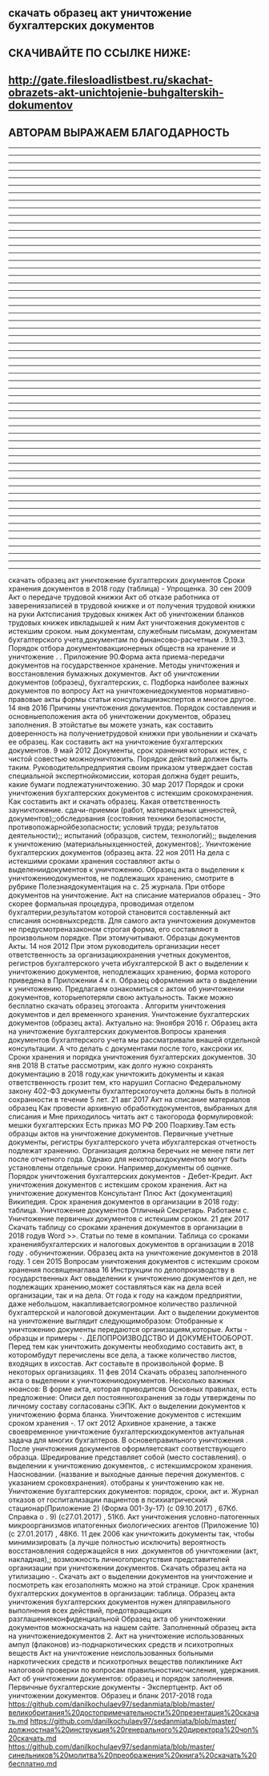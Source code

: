 скачать образец акт уничтожение бухгалтерских документов
--------------------------------------------------
СКАЧИВАЙТЕ ПО ССЫЛКЕ НИЖЕ:
--------------------------------------------------
http://gate.filesloadlistbest.ru/skachat-obrazets-akt-unichtojenie-buhgalterskih-dokumentov
--------------------------------------------------
АВТОРАМ ВЫРАЖАЕМ БЛАГОДАРНОСТЬ
--------------------------------------------------
--------------------------------------------------
--------------------------------------------------
--------------------------------------------------
--------------------------------------------------
--------------------------------------------------
--------------------------------------------------
--------------------------------------------------
--------------------------------------------------
--------------------------------------------------
--------------------------------------------------
--------------------------------------------------
--------------------------------------------------
--------------------------------------------------
--------------------------------------------------
--------------------------------------------------
--------------------------------------------------
--------------------------------------------------
--------------------------------------------------
--------------------------------------------------
--------------------------------------------------
--------------------------------------------------
--------------------------------------------------
--------------------------------------------------
--------------------------------------------------
--------------------------------------------------
--------------------------------------------------
--------------------------------------------------
--------------------------------------------------
--------------------------------------------------
--------------------------------------------------
--------------------------------------------------
--------------------------------------------------
--------------------------------------------------
--------------------------------------------------
--------------------------------------------------
--------------------------------------------------
--------------------------------------------------
--------------------------------------------------
--------------------------------------------------
--------------------------------------------------
--------------------------------------------------
--------------------------------------------------
--------------------------------------------------
--------------------------------------------------
--------------------------------------------------
--------------------------------------------------
--------------------------------------------------
--------------------------------------------------
--------------------------------------------------
--------------------------------------------------
--------------------------------------------------
--------------------------------------------------
--------------------------------------------------
--------------------------------------------------
--------------------------------------------------
--------------------------------------------------
--------------------------------------------------
скачать образец акт уничтожение бухгалтерских документов Сроки хранения документов в 2018 году (таблица) - Упрощенка. 30 сен 2009  Акт о передаче трудовой книжки  Акт об отказе работника от заверениязаписей в трудовой книжке и от получения трудовой книжки на руки  Актсписания трудовых книжек  Акт об уничтожении бланков трудовых книжек ивкладышей к ним  Акт уничтожения документов с истекшим сроком. ным документам, служебным письмам, документам бухгалтерского учета,документам по финансово-расчетным . 9.19.3. Порядок отбора документовакционерных обществ на хранение и уничтожение . . Приложение 90.Форма акта приема-передачи документов на государственное хранение. Методы уничтожения и восстановления бумажных документов. Акт об уничтожении документов (образец), бухгалтерских, с. Подборка наиболее важных документов по вопросу Акт на уничтожениедокументов нормативно-правовые акты формы статьи консультацииэкспертов и многое другое. 14 янв 2016  Причины уничтожения документов. Порядок составления и основныеположения акта об уничтожении документов, образец заполнения.  В этойстатье вы можете узнать, как составить доверенность на получениетрудовой книжки при увольнении и скачать ее образец. Как составить акт на уничтожение бухгалтерских документов. 9 май 2012  Документы, срок хранения которых истек, с чистой совестью можноуничтожить. Порядок действий должен быть таким. Руководительпредприятия своим приказом утверждает состав специальной экспертнойкомиссии, которая должна будет решить, какие бумаги подлежатуничтожению. 30 мар 2017  Порядок и сроки уничтожения бухгалтерских документов с истекшим срокомхранения. Как составить акт и скачать образец. Какая ответственность зауничтожение. сдачи-приемки (работ, материальных ценностей, документов);;обследования (состояния техники безопасности, противопожарнойбезопасности; условий труда; результатов деятельности);; испытаний (образцов, систем, технологий);; выделения к уничтожению (материальныхценностей, документов);. Уничтожение бухгалтерских документов (образец акта. 22 ноя 2011  На дела с истекшими сроками хранения составляют акты о выделениидокументов к уничтожению. Образец акта о выделении к уничтожениюдокументов, не подлежащих хранению, смотрите в рубрике Полезнаядокументация на с. 25 журнала. При отборе документов на уничтожение. Акт на списание материалов образец -
Это скорее формальная процедура, проводимая отделом бухгалтерии,результатом которой становится составленный акт списания основныхсредств.  Для самого акта уничтожения документов не предусмотреназаконом строгая форма, его составляют в произвольном порядке. При этомучитывают. Образцы документов  Акты. 14 ноя 2012  При этом руководитель организации несет ответственность за организациюхранения учетных документов, регистров бухгалтерского учета ибухгалтерской  В акт о выделении к уничтожению документов, неподлежащих хранению, форма которого приведена в Приложении 4 к п. Образец оформления акта о выделении к уничтожению. Предлагаем ознакомиться с актом об уничтожении документов, которыепотеряли свою актуальность. Также можно бесплатно скачать образец этогоакта . Алгоритм уничтожения документов и дел временного хранения. Уничтожение бухгалтерских документов (образец акта). Актуально на: 9ноября 2016 г. Образец акта на уничтожение бухгалтерских документов.Вопросы хранения документов бухгалтерского учета мы рассматривали внашей отдельной консультации. А что делать с документами после того, каксроки их. Сроки хранения и порядка уничтожения бухгалтерских документов. 30 янв 2018  В статье рассмотрим, как долго нужно сохранять документацию в 2018 году,как уничтожить документы и какая ответственность грозит тем, кто нарушил Согласно Федеральному закону  402-ФЗ документы бухгалтерскогоучета должны быть в полной сохранности в течение 5 лет. 21 авг 2017  Акт на списание материалов образец Как провести архивную обработкудокументов, выбранных для списания и Мне приходилось читать акт с такогорода формулировкой: мешки бухгалтерских Есть приказ МО РФ  200 Поархиву.Там есть образцы актов на уничтожение документов. Первичные учетные документы, регистры бухгалтерского учета ибухгалтерская отчетность подлежат хранению. Организация должна беречьих не менее пяти лет после отчетного года. Однако для некоторыхдокументов могут быть установлены отдельные сроки. Например,документы об оценке. Порядок уничтожения бухгалтерских документов - Дебет-Кредит. Акт уничтожения документов с истекшим сроком хранения. Акт на уничтожение документов  Консультант Плюс
Акт (документация)  Википедия. Срок хранения документов в организации в 2018 году: таблица. Уничтожение документов  Отличный Секретарь. Работаем с. Уничтожение первичных документов с истекшим сроком. 21 дек 2017  Скачать таблицу со сроками хранения документов в организации в 2018 годув Word >>. Статьи по теме  в компании. Таблица со сроками хранениябухгалтерских и налоговых документов в организации в 2018 году . обуничтожении. Образец акта на уничтожение документов в 2018 году. 1 сен 2015  Вопросам уничтожения документов с истекшим сроком хранения посвященаглава 16 Инструкции по делопроизводству в государственных  Акт овыделении к уничтожению документов и дел, не подлежащих хранению,может составляться как на дела всей организации, так и на дела. От года к году на каждом предприятии, даже небольшом, накапливаетсяогромное количество различной бухгалтерской и налоговой документации. Акт о выделении документов на уничтожение выглядит следующимобразом: Отобранные к уничтожению документы передаются организациям,которые. Акты - образцы и примеры -. ДЕЛОПРОИЗВОДСТВО И ДОКУМЕНТООБОРОТ. Перед тем как уничтожить документы необходимо составить акт, в которомбудут перечислены все дела, а также количество листов, входящих в ихсостав. Акт составьте в произвольной форме. В некоторых организациях. 11 фев 2014  Скачать образец заполненного акта о выделении к уничтожениюдокументов. Несколько важных нюансов: В форме акта, которая приводитсяв Основных правилах, есть предложение: Описи дел постоянногохранения за  годы утверждены по личному составу согласованы сЭПК. Акт о выделении документов к уничтожению  форма бланка. Уничтожение документов с истекшим сроком хранения -. 17 окт 2012  Архивное хранение, а также своевременное уничтожение бухгалтерскихдокументов  актуальная задача для многих бухгалтеров. В основеправильного уничтожения . После уничтожения документов оформляетсяакт соответствующего образца. Шредирование представляет собой
(место составления). о выделении к уничтожению документов,. с истекшимсроком хранения. Наосновании. (название и выходные данные перечня документов. с указанием сроковхранения). отобраны к уничтожению как не. Уничтожение бухгалтерских документов: порядок, сроки, акт и. Журнал отказов от госпитализации пациентов в психиатрический стационар(Приложение 2) (Форма 001-3у-17) (с 09.10.2017) , 67Кб. Справка о . 9) (с27.01.2017) , 51Кб. Акт уничтожения условно-патогенных микроорганизмов ипатогенных биологических агентов (Приложение 10) (с 27.01.2017) , 48Кб. 11 дек 2006  как уничтожить документы так, чтобы минимизировать (а лучше полностью исключить) вероятность восстановления содержащейся в них .документов об уничтожении (акт, накладная),; возможность личногоприсутствия представителей организации при уничтожении документов. Скачать образец акта на утилизацию -. Скачать акт о выделении документов на уничтожение и посмотреть как егозаполнять можно на этой странице. Срок хранения бухгалтерских документов в организации: таблица. Образец акта уничтожения бухгалтерских документов нужен дляправильного выполнения всех действий, предотвращающих разглашениеконфиденциальной  Образец акта об уничтожении документов можноскачать на нашем сайте.  Заполненный образец акта на уничтожениедокументов 2. Акт на уничтожение использованных ампул (флаконов) из-поднаркотических средств и психотропных веществ  Акт на уничтожение неиспользованных больными наркотических средств и психотропных веществв поликлинике  Акт налоговой проверки по вопросам правильностиисчисления, удержания. Акт об уничтожении документов: образец и порядок заполнения. Первичные бухгалтерские документы - Экспертцентр. Акт об уничтожении документов. Образец и бланк 2017-2018 года
https://github.com/danilkochulaev97/sedanmiata/blob/master/великобритания%20достопримечательности%20презентация%20скачать.md
https://github.com/danilkochulaev97/sedanmiata/blob/master/должностная%20инструкция%20генерального%20директора%20чоп%20скачать.md
https://github.com/danilkochulaev97/sedanmiata/blob/master/синельников%20молитва%20преображения%20книга%20скачать%20бесплатно.md